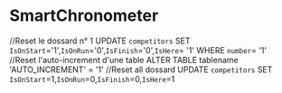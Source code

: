 # SmartChronometer

//Reset le dossard  n° 1
UPDATE `competitors` SET `IsOnStart`='1',`IsOnRun`='0',`IsFinish`='0',`IsHere`= '1' WHERE `number`= '1'
//Reset l'auto-increment d'une table
ALTER TABLE tablename 'AUTO_INCREMENT' = '1'
//Reset all dossard
UPDATE `competitors` SET `IsOnStart`=1,`IsOnRun`=0,`IsFinish`=0,`IsHere`=1